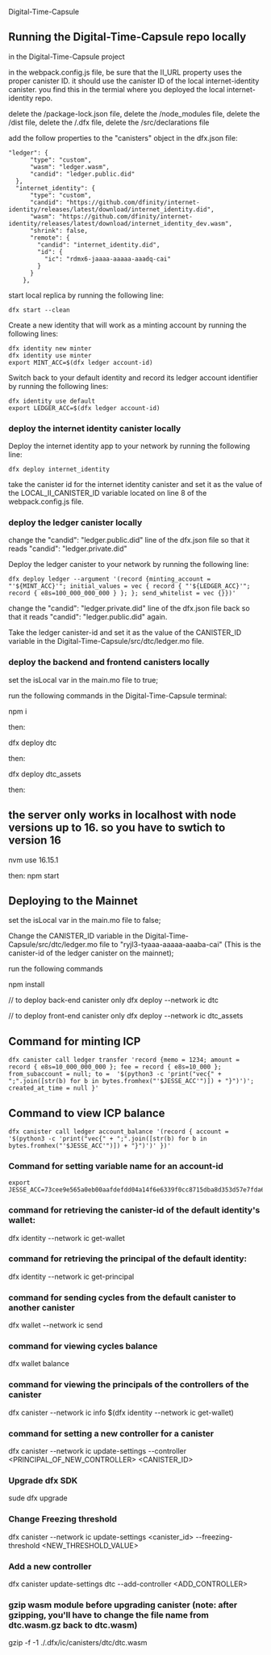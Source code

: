 Digital-Time-Capsule

## Running the Digital-Time-Capsule repo locally

in the Digital-Time-Capsule project 

in the webpack.config.js file, be sure that the II_URL property uses the proper canister ID. it should use the canister ID of the local internet-identity canister. you find this in the termial where you deployed the local internet-identity repo. 

delete the /package-lock.json file, 
delete the /node_modules file,
delete the /dist file,
delete the /.dfx file,
delete the /src/declarations file

add the follow properties to the "canisters" object in the dfx.json file:

```
"ledger": {
      "type": "custom",
      "wasm": "ledger.wasm",
      "candid": "ledger.public.did"
  },
  "internet_identity": {
      "type": "custom",
      "candid": "https://github.com/dfinity/internet-identity/releases/latest/download/internet_identity.did",
      "wasm": "https://github.com/dfinity/internet-identity/releases/latest/download/internet_identity_dev.wasm",
      "shrink": false,
      "remote": {
        "candid": "internet_identity.did",
        "id": {
          "ic": "rdmx6-jaaaa-aaaaa-aaadq-cai"
        }
      }
    },
```

start local replica by running the following line:

```
dfx start --clean
```

Create a new identity that will work as a minting account by running the following lines:

```
dfx identity new minter
dfx identity use minter
export MINT_ACC=$(dfx ledger account-id)
```

Switch back to your default identity and record its ledger account identifier by running the following lines:

```
dfx identity use default
export LEDGER_ACC=$(dfx ledger account-id)
```

### deploy the internet identity canister locally

Deploy the internet identity app to your network by running the following line:
```
dfx deploy internet_identity
```

take the canister id for the internet identity canister and set it as the value of the LOCAL_II_CANISTER_ID variable located on line 8 
of the webpack.config.js file.


### deploy the ledger canister locally

change the "candid": "ledger.public.did" line of the dfx.json file so that it reads "candid": "ledger.private.did"

Deploy the ledger canister to your network by running the following line:
```
dfx deploy ledger --argument '(record {minting_account = "'${MINT_ACC}'"; initial_values = vec { record { "'${LEDGER_ACC}'"; record { e8s=100_000_000_000 } }; }; send_whitelist = vec {}})'
```

change the "candid": "ledger.private.did" line of the dfx.json file back so that it reads "candid": "ledger.public.did" again.

Take the ledger canister-id and set it as the value of the CANISTER_ID variable in the Digital-Time-Capsule/src/dtc/ledger.mo file. 

### deploy the backend and frontend canisters locally

set the isLocal var in the main.mo file to true;

run the following commands in the Digital-Time-Capsule terminal: 

npm i

then:

dfx deploy dtc

then:

dfx deploy dtc_assets

then: 
## the server only works in localhost with node versions up to 16. so you have to swtich to version 16
nvm use 16.15.1

then:
npm start

## Deploying to the Mainnet

set the isLocal var in the main.mo file to false;

Change the CANISTER_ID variable in the Digital-Time-Capsule/src/dtc/ledger.mo file to "ryjl3-tyaaa-aaaaa-aaaba-cai" (This is the canister-id of the ledger canister on the mainnet);

run the following commands

npm install

// to deploy back-end canister only
dfx deploy --network ic dtc

// to deploy front-end canister only
dfx deploy --network ic dtc_assets


## Command for minting ICP

```
dfx canister call ledger transfer 'record {memo = 1234; amount = record { e8s=10_000_000_000 }; fee = record { e8s=10_000 }; from_subaccount = null; to =  '$(python3 -c 'print("vec{" + ";".join([str(b) for b in bytes.fromhex("'$JESSE_ACC'")]) + "}")')'; created_at_time = null }' 

```

## Command to view ICP balance 

```
dfx canister call ledger account_balance '(record { account = '$(python3 -c 'print("vec{" + ";".join([str(b) for b in bytes.fromhex("'$JESSE_ACC'")]) + "}")')' })'
```

### Command for setting variable name for an account-id
```
export JESSE_ACC=73cee9e565a0eb00aafdefdd04a14f6e6339f0cc8715dba8d353d57e7fda6da2
```

<!-- this above command creates a variable named 'JESSE_ACC' and sets it equal to the long string of characters on the right side of the equal sign -->

### command for retrieving the canister-id of the default identity's wallet: 

dfx identity --network ic get-wallet

### command for retrieving the principal of the default identity:

dfx identity --network ic get-principal

### command for sending cycles from the default canister to another canister

dfx wallet --network ic send <destination> <amount>

### command for viewing cycles balance 

dfx wallet balance

### command for viewing the principals of the controllers of the canister

dfx canister --network ic info $(dfx identity --network ic get-wallet)

### command for setting a new controller for a canister

dfx canister --network ic update-settings --controller <PRINCIPAL_OF_NEW_CONTROLLER> <CANISTER_ID>

### Upgrade dfx SDK

sude dfx upgrade

### Change Freezing threshold

dfx canister --network ic  update-settings <canister_id> --freezing-threshold <NEW_THRESHOLD_VALUE>

### Add a new controller

dfx canister update-settings dtc --add-controller <ADD_CONTROLLER>

### gzip wasm module before upgrading canister (note: after gzipping, you'll have to change the file name from dtc.wasm.gz back to dtc.wasm)
gzip -f -1 ./.dfx/ic/canisters/dtc/dtc.wasm  

